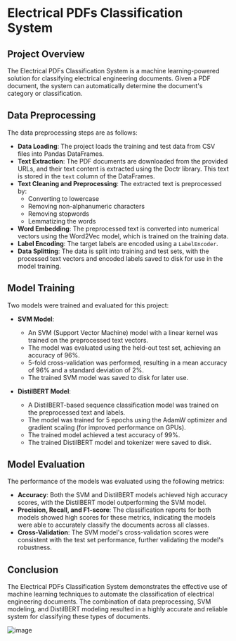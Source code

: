 # Electrical PDFs Classification System

## Project Overview
The Electrical PDFs Classification System is a machine learning-powered solution for classifying electrical engineering documents. Given a PDF document, the system can automatically determine the document's category or classification.

## Data Preprocessing
The data preprocessing steps are as follows:

- **Data Loading**: The project loads the training and test data from CSV files into Pandas DataFrames.
- **Text Extraction**: The PDF documents are downloaded from the provided URLs, and their text content is extracted using the Doctr library. This text is stored in the `text` column of the DataFrames.
- **Text Cleaning and Preprocessing**: The extracted text is preprocessed by:
  - Converting to lowercase
  - Removing non-alphanumeric characters
  - Removing stopwords
  - Lemmatizing the words
- **Word Embedding**: The preprocessed text is converted into numerical vectors using the Word2Vec model, which is trained on the training data.
- **Label Encoding**: The target labels are encoded using a `LabelEncoder`.
- **Data Splitting**: The data is split into training and test sets, with the processed text vectors and encoded labels saved to disk for use in the model training.

## Model Training
Two models were trained and evaluated for this project:

- **SVM Model**:
  - An SVM (Support Vector Machine) model with a linear kernel was trained on the preprocessed text vectors.
  - The model was evaluated using the held-out test set, achieving an accuracy of 96%.
  - 5-fold cross-validation was performed, resulting in a mean accuracy of 96% and a standard deviation of 2%.
  - The trained SVM model was saved to disk for later use.

- **DistilBERT Model**:
  - A DistilBERT-based sequence classification model was trained on the preprocessed text and labels.
  - The model was trained for 5 epochs using the AdamW optimizer and gradient scaling (for improved performance on GPUs).
  - The trained model achieved a test accuracy of 99%.
  - The trained DistilBERT model and tokenizer were saved to disk.

## Model Evaluation
The performance of the models was evaluated using the following metrics:

- **Accuracy**: Both the SVM and DistilBERT models achieved high accuracy scores, with the DistilBERT model outperforming the SVM model.
- **Precision, Recall, and F1-score**: The classification reports for both models showed high scores for these metrics, indicating the models were able to accurately classify the documents across all classes.
- **Cross-Validation**: The SVM model's cross-validation scores were consistent with the test set performance, further validating the model's robustness.

## Conclusion
The Electrical PDFs Classification System demonstrates the effective use of machine learning techniques to automate the classification of electrical engineering documents. The combination of data preprocessing, SVM modeling, and DistilBERT modeling resulted in a highly accurate and reliable system for classifying these types of documents.



![image](https://github.com/user-attachments/assets/57786672-65c0-44f8-a18a-8aa89f742b90)

